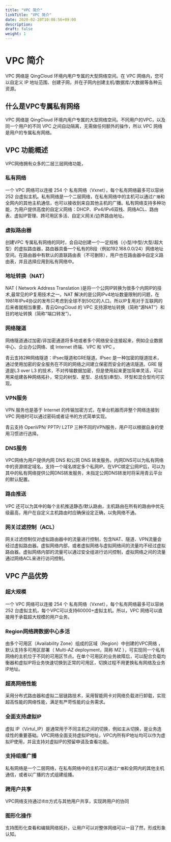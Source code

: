 ```yaml
---
title: "VPC 简介"
linkTitle: "VPC 简介"
date: 2020-02-28T10:08:56+09:00
description:
draft: false
weight: 1
---
```


# VPC 简介

VPC 网络是 QingCloud 环境内用户专属的大型网络空间。在 VPC 网络内，您可以自定义 IP 地址范围、创建子网，并在子网内创建主机/数据库/大数据等各种云资源。


## 什么是VPC专属私有网络

VPC 网络是 QingCloud 环境内用户专属的大型网络空间。不同用户的VPC，以及同一个用户的不同 VPC 之间自动隔离，无需做任何额外的操作，所以 VPC 网络是用户的专属私有网络。


## VPC 功能概述

VPC网络拥有众多的二层三层网络功能，

### 私有网络

一个 VPC 网络可以连接 254 个 私有网络（Vxnet），每个私有网络最多可以容纳 252 台虚拟主机。私有网络是一个二层网络，在私有网络中的主机可以通过`广播`和全网内的其他主机通信，也可以接收到来自其他主机的广播。私有网络支持多种功能，为用户提供高度的自定义网络：DHCP、IPv4/IPv6双栈、网络ACL、路由表、虚拟IP管理、跨可用区多活、自定义网关/边界路由地址。


### 虚拟路由器

创建VPC 专属私有网络的同时，会自动创建一个一定规格（小型/中型/大型/超大型）的虚拟路由器，路由器具备一个私有的B段（例如192.168.0.0/24）网络地址空间。在路由器中有默认的直联路由表（不可删除），用户也在路由器中自定义路由表，并且选择应用到私有网络中。

### 地址转换（NAT）

NAT ( Network Address Translation )是将一个公网IP转换为很多个内网IP的技术,最常见的IP复用技术之一。NAT 解决的是公网IPv4地址数量限制的问题，在1981年IPv4协议的发布只考虑到全球不到50亿的人口。所以IP复用对于互联网的后来者就相当重要，青云QingCloud 的 VPC 支持源地址转换（简称“源NAT”）和目的地址转换（简称“端口转发”）。

### 网络隧道

网络隧道通过加密/非加密通道将多地或者多个网络安全连接起来，例如企业数据中心、企业办公网络、或 Internet 终端、VPC 和 VPC 。

青云支持2种网络隧道：IPsec隧道和GRE隧道。IPsec 是一种加密的隧道技术，通过使用加密的安全服务在不同的网络之间建立保密而安全的通讯隧道。GRE 隧道是L3 over L3 的技术，不对传输数据加密，但是使用起来更加简单灵活，可以用来组建各种网络拓扑，常见的树型、星型、总线型(串型)、环型和混合型均可实现。


### VPN服务

VPN 服务也是基于 Internet 的传输加密方式，在单台机器而非整个网络连接到 VPC 网络时可以通过密码或者证书的方式简单实现。

青云支持 OpenVPN/ PPTP/ L2TP 三种不同的VPN服务，用户可以根据自身的使用习惯进行选择。

### DNS服务

VPC网络为用户提供内网 DNS 和公网 DNS 转发服务。内网DNS可以为私有网络中的资源绑定域名，支持一个域名绑定多个私网IP。在VPC绑定公网IP后，可以为其中的私有网络提供公网DNS转发服务，未指定公网DNS转发时将采用青云平台的默认配置。

### 路由推送

VPC 还可以为其中的每个主机推送静态/默认路由，主机路由在所有的路由中优先级最高，用户在自定义主机路由时应确保设定正确，以免网络不通。

### 网关过滤控制（ACL）

网关过滤控制仅对虚拟路由器中的流量进行控制，包含NAT、隧道、VPN流量会经过虚拟路由器。虚拟网络内部，或者虚拟网络与虚拟网络间的流量均不经过虚拟路由器。虚拟网络内部的流量可以通过安全组进行访问控制，虚拟网络之间的流量通过网络ACL来进行访问控制。


## VPC 产品优势

### 超大规模

一个 VPC 网络可以连接 254 个 私有网络（Vxnet），每个私有网络最多可以容纳 252 台虚拟主机，每个VPC可以支持60000+虚拟主机。所以，VPC 网络可以直接用于承载超大规模的用户业务。

### Region网络跨数据中心多活

由多个可用区（Availability Zone）组成的区域（Region）中创建的VPC网络 ，默认支持多可用区部署（ Multi-AZ deployment，简称 MZ ），可实现同一个私有网络的主机位于不同的可用区节点。在单个可用区的业务故障后，可以配合负载均衡器和虚拟IP将业务快速切换到正常的可用区，切换过程不用更换私有网络及业务IP地址。

### 超高网络性能

采用分布式路由器和虚拟二层链路技术，采用智能网卡对网络负载进行卸载，实现超高性能的网络性能，满足有严苛性能的业务需求。

### 全面支持虚拟IP

虚拟 IP（Virtul_IP）是通常用于不同主机之间的切换，例如主从切换，是业务连续性的重要基础。VPC网络全面支持虚拟IP地址，VPC内所有IP地址均可以作为虚拟IP使用，并且支持对虚拟IP的预留申请及查看功能。

### 支持组播广播

私有网络是一个二层网络，在私有网络中的主机可以通过`广播`和全网内的其他主机通信，或者以广播的方式组建组播。

### 跨用户共享

VPC网络支持通过`项目`方式与其他用户共享，实现跨用户的协同

### 图形化操作

支持图形化查看和编辑网络拓扑，让用户可以对整体网络可以一目了然，形成形象认知。



